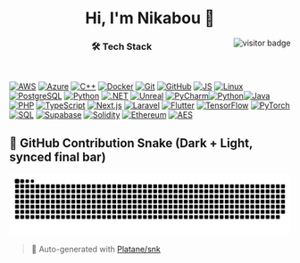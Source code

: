<div align="center">
  <h1><b>Hi, I'm Nikabou 👋</b></h1>
   <a href="https://github.com/Nikabou">
    <img align="right" src="https://komarev.com/ghpvc/?username=Nikabou&label=Visitors&color=0e75b6&style=flat-square" alt="visitor badge"/>
  </a>
  <h3>🛠️ Tech Stack</h3>
</div>
<br/>
  
[![AWS](https://skillicons.dev/icons?i=aws)](https://aws.amazon.com/) [![Azure](https://skillicons.dev/icons?i=azure)](https://azure.microsoft.com/) [![C++](https://skillicons.dev/icons?i=cpp)](https://isocpp.org/) [![Docker](https://skillicons.dev/icons?i=docker)](https://www.docker.com/) [![Git](https://skillicons.dev/icons?i=git)](https://git-scm.com/) [![GitHub](https://skillicons.dev/icons?i=github)](https://github.com/) [![JS](https://skillicons.dev/icons?i=js)](https://developer.mozilla.org/en-US/docs/Web/JavaScript) [![Linux](https://skillicons.dev/icons?i=linux)](https://www.kernel.org/) [![PostgreSQL](https://skillicons.dev/icons?i=postgres)](https://www.postgresql.org/) [![Python](https://skillicons.dev/icons?i=python)](https://www.python.org/) [![.NET](https://skillicons.dev/icons?i=dotnet)](https://dotnet.microsoft.com/) [![Unreal](https://skillicons.dev/icons?i=unreal)](https://www.unrealengine.com/) [![PyCharm](https://skillicons.dev/icons?i=pycharm)](https://www.jetbrains.com/pycharm/)[![Python](https://skillicons.dev/icons?i=python)](https://www.python.org/)[![Java](https://skillicons.dev/icons?i=java)](https://www.java.com/) [![PHP](https://skillicons.dev/icons?i=php)](https://www.php.net/) [![TypeScript](https://skillicons.dev/icons?i=ts)](https://www.typescriptlang.org/) [![Next.js](https://skillicons.dev/icons?i=nextjs)](https://nextjs.org/) [![Laravel](https://skillicons.dev/icons?i=laravel)](https://laravel.com/) [![Flutter](https://skillicons.dev/icons?i=flutter)](https://flutter.dev/) [![TensorFlow](https://skillicons.dev/icons?i=tensorflow)](https://www.tensorflow.org/) [![PyTorch](https://skillicons.dev/icons?i=pytorch)](https://pytorch.org/) [![SQL](https://skillicons.dev/icons?i=mysql)](https://www.mysql.com/) [![Supabase](https://skillicons.dev/icons?i=supabase)](https://supabase.com/) [![Solidity](https://skillicons.dev/icons?i=solidity)](https://soliditylang.org/) [![Ethereum](https://skillicons.dev/icons?i=ethereum)](https://ethereum.org/) [![AES](https://skillicons.dev/icons?i=lock)](https://en.wikipedia.org/wiki/Advanced_Encryption_Standard) 


## 🐍 GitHub Contribution Snake (Dark + Light, synced final bar)

<div align="center">

<picture>
  <source media="(prefers-color-scheme: dark)" srcset="https://raw.githubusercontent.com/nik552/nik552/main/dist/github-contribution-grid-snake-dark.svg" />
  <source media="(prefers-color-scheme: light)" srcset="https://raw.githubusercontent.com/nik552/nik552/main/dist/github-contribution-grid-snake.svg" />
  <img alt="GitHub contribution snake" src="https://raw.githubusercontent.com/nik552/nik552/main/dist/github-contribution-grid-snake.svg" />
</picture>

</div>

> 🧠 Auto-generated with [Platane/snk](https://github.com/Platane/snk)




